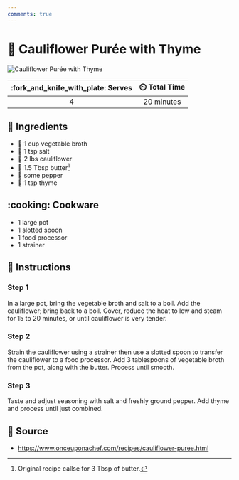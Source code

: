 ```yaml
---
comments: true
---
```

# :broccoli: Cauliflower Purée with Thyme

![Cauliflower Purée with Thyme](../assets/images/cauliflower-purée-with-thyme.jpg)

| :fork_and_knife_with_plate: Serves | :timer_clock: Total Time |
|:----------------------------------:|:-----------------------: |
| 4 | 20 minutes |

## :salt: Ingredients

- :stew: 1 cup vegetable broth
- :salt: 1 tsp salt
- :broccoli: 2 lbs cauliflower
- :butter: 1.5 Tbsp butter[^1]
- :salt: some pepper
- :herb: 1 tsp thyme

## :cooking: Cookware

- 1 large pot
- 1 slotted spoon
- 1 food processor
- 1 strainer

## :pencil: Instructions

### Step 1

In a large pot, bring the vegetable broth and salt to a boil. Add the cauliflower; bring back to a boil. Cover, reduce
the heat to low and steam for 15 to 20 minutes, or until cauliflower is very tender.

### Step 2

Strain the cauliflower using a strainer then use a slotted spoon to transfer the cauliflower to a food processor. Add 3
tablespoons of vegetable broth from the pot, along with the butter. Process until smooth.

### Step 3

Taste and adjust seasoning with salt and freshly ground pepper. Add thyme and process until just combined.

## :link: Source

- <https://www.onceuponachef.com/recipes/cauliflower-puree.html>

[^1]: Original recipe callse for 3 Tbsp of butter.
